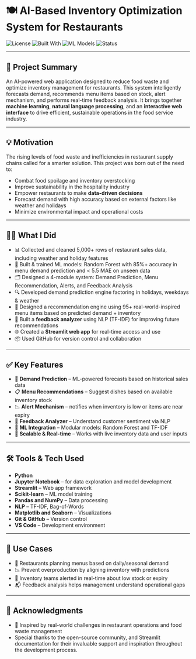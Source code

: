 # 🍽️ AI-Based Inventory Optimization System for Restaurants

![License](https://img.shields.io/badge/License-MIT-green)
![Built With](https://img.shields.io/badge/Built%20with-Python%2C%20Streamlit-blue)
![ML Models](https://img.shields.io/badge/Models-Random%20Forest%2C%20NLP-yellow)
![Status](https://img.shields.io/badge/Status-Complete-brightgreen)

---

## 📌 Project Summary

An AI-powered web application designed to reduce food waste and optimize inventory management for restaurants. This system intelligently forecasts demand, recommends menu items based on stock, alert mechanism, and performs real-time feedback analysis. It brings together **machine learning**, **natural language processing**, and an **interactive web interface** to drive efficient, sustainable operations in the food service industry.

---

## 💡 Motivation

The rising levels of food waste and inefficiencies in restaurant supply chains called for a smarter solution. This project was born out of the need to:

- Combat food spoilage and inventory overstocking
- Improve sustainability in the hospitality industry
- Empower restaurants to make **data-driven decisions**
- Forecast demand with high accuracy based on external factors like weather and holidays
- Minimize environmental impact and operational costs

---

## 👨‍💻 What I Did

- 📊 Collected and cleaned 5,000+ rows of restaurant sales data, including weather and holiday features  
- 🧠 Built & trained ML models: Random Forest with 85%+ accuracy in menu demand prediction and < 5.5 MAE on unseen data
- 🗂️ Designed a 4-module system: Demand Prediction, Menu Recommendation, Alerts, and Feedback Analysis  
- 🔍 Developed demand prediction engine factoring in holidays, weekdays & weather  
- 🤖 Designed a recommendation engine using 95+ real-world-inspired menu items based on predicted demand + inventory
- 💬 Built a **feedback analyzer** using NLP (TF-IDF) for improving future recommendations  
- 🌐 Created a **Streamlit web app** for real-time access and use  
- 📦 Used GitHub for version control and collaboration
  
---

## ✅ Key Features

- 📅 **Demand Prediction** – ML-powered forecasts based on historical sales data  
- 📋 **Menu Recommendations** – Suggest dishes based on available inventory stock  
- 📉 **Alert Mechanism** – notifies when inventory is low or items are near expiry 
- 💬 **Feedback Analyzer** – Understand customer sentiment via NLP  
- 🧠 **ML Integration** – Modular models: Random Forest and TF-IDF  
- 🔗 **Scalable & Real-time** – Works with live inventory data and user inputs

---

## 🛠️ Tools & Tech Used

- **Python**
- **Jupyter Notebook** – for data exploration and model development  
- **Streamlit** – Web app framework  
- **Scikit-learn** – ML model training  
- **Pandas and NumPy** – Data processing  
- **NLP** – TF-IDF, Bag-of-Words  
- **Matplotlib and Seaborn** – Visualizations  
- **Git & GitHub** – Version control  
- **VS Code** – Development environment

---

## 🧠 Use Cases

- 🍴 Restaurants planning menus based on daily/seasonal demand  
- 📉 Prevent overproduction by aligning inventory with predictions
- 🔔 Inventory teams alerted in real-time about low stock or expiry
- 📬 Feedback analysis helps management understand operational gaps

---

## 🙌 Acknowledgments

- 🌱 Inspired by real-world challenges in restaurant operations and food waste management
- Special thanks to the open-source community, and Streamlit documentation for their invaluable support and inspiration throughout the development process.






